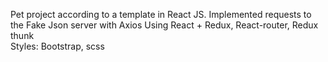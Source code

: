Pet project according to a template in React JS. 
Implemented requests to the Fake Json server with Axios
Using React + Redux, React-router, Redux thunk  
Styles: Bootstrap, scss
